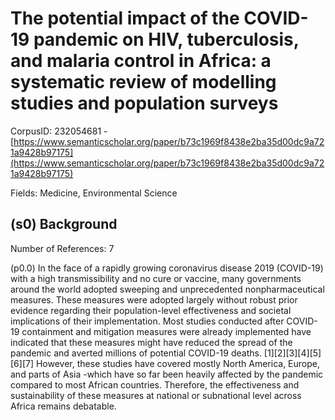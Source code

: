 # The potential impact of the COVID-19 pandemic on HIV, tuberculosis, and malaria control in Africa: a systematic review of modelling studies and population surveys

CorpusID: 232054681 - [https://www.semanticscholar.org/paper/b73c1969f8438e2ba35d00dc9a721a9428b97175](https://www.semanticscholar.org/paper/b73c1969f8438e2ba35d00dc9a721a9428b97175)

Fields: Medicine, Environmental Science

## (s0) Background
Number of References: 7

(p0.0) In the face of a rapidly growing coronavirus disease 2019 (COVID-19) with a high transmissibility and no cure or vaccine, many governments around the world adopted sweeping and unprecedented nonpharmaceutical measures. These measures were adopted largely without robust prior evidence regarding their population-level effectiveness and societal implications of their implementation. Most studies conducted after COVID-19 containment and mitigation measures were already implemented have indicated that these measures might have reduced the spread of the pandemic and averted millions of potential COVID-19 deaths. [1][2][3][4][5][6][7] However, these studies have covered mostly North America, Europe, and parts of Asia -which have so far been heavily affected by the pandemic compared to most African countries. Therefore, the effectiveness and sustainability of these measures at national or subnational level across Africa remains debatable.
